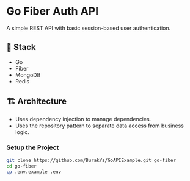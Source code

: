# Go Fiber Auth API

A simple REST API with basic session-based user authentication.

## 🔧 Stack

- Go
- Fiber
- MongoDB
- Redis

## 🏗️ Architecture

- Uses dependency injection to manage dependencies.
- Uses the repository pattern to separate data access from business logic.

### Setup the Project

```bash
git clone https://github.com/BurakYs/GoAPIExample.git go-fiber
cd go-fiber
cp .env.example .env
```
